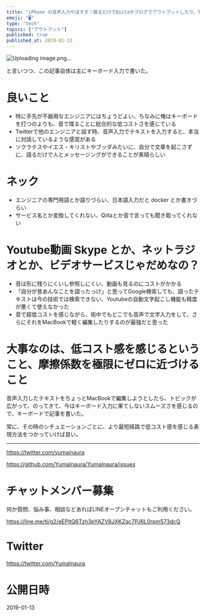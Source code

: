 ```yaml
---
title: "iPhone の音声入力やばすぎ！喋るだけでQiitaやブログでアウトプットしたり、Twitterで対話ができる、夢のエンジニア生活が実現し"
emoji: "🖥"
type: "tech"
topics: ["アウトプット"]
published: true
published_at: 2019-01-13
---
```




![Uploading image.png…]()

と言いつつ、この記事自体は主にキーボード入力で書いた。

# 良いこと

-  特に手先が不器用なエンジニアにはちょうどよい、ちなみに俺はキーボードを打つのよりも、音で喋ることに総合的な低コストさを感じている
- Twitterで他のエンジニアと話す時、音声入力でテキストを入力すると、本当に対話しているような感覚がある
- ソクラテスやイエス・キリストやブッダみたいに、自分で文章を起こさずに、語るだけで人とメッセージングができることが素晴らしい

# ネック

- エンジニアの専門用語とか語りづらい、日本語入力だと docker とか書きづらい
- サービス名とか変換してくれない、Qiitaとか音で言っても聞き取ってくれない

# Youtube動画 Skype とか、ネットラジオとか、ビデオサービスじゃだめなの？

- 音は形に残りにくいし参照しにくい、動画も見るのにコストがかかる
- 「自分が昔あんなことを語ったっけ」と思ってGoogle検索しても、語ったテキストは今の技術では検索できない、Youtubeの自動文字起こし機能も精度が悪くて使えなかった
- 音で超低コストを感じながら、街中でもどこでも音声で文字入力をして、さらにそれをMacBookで軽く編集したりするのが最強だと思った

# 大事なのは、低コスト感を感じるということ、摩擦係数を極限にゼロに近づけること

音声入力したテキストをちょっとMacBookで編集しようとしたら、トピックが広がって、のってきて、今はキーボード入力に果てしないスムーズさを感じるので、キーボードで記事を書いた。

常に、その時のシチュエーションごとに、より最短経路で低コスト感を感じる表現方法をつかっていけば良い。


---

https://twitter.com/yumainaura

https://github.com/YumaInaura/YumaInaura/issues









<!-- Update From Qiita API -->

# チャットメンバー募集


何か質問、悩み事、相談などあればLINEオープンチャットもご利用ください。

https://line.me/ti/g2/eEPltQ6Tzh3pYAZV8JXKZqc7PJ6L0rpm573dcQ





# Twitter


https://twitter.com/YumaInaura


<!-- Update From Qiita API -->



# 公開日時

2019-01-13
